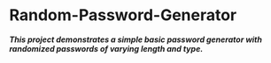 # Random-Password-Generator
**_This project demonstrates a simple basic password generator with randomized passwords of varying length and type._**
